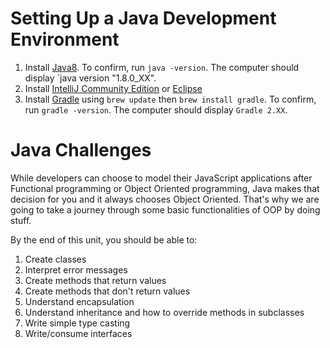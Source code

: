 # Setting Up a Java Development Environment

1. Install [Java8](http://www.oracle.com/technetwork/java/javase/downloads/jdk8-downloads-2133151.html).
To confirm, run `java -version`. The computer should display `java version "1.8.0_XX".
2. Install [IntelliJ Community Edition](http://www.jetbrains.com/idea/download/) or [Eclipse](http://www.eclipse.org/downloads/download.php?file=/technology/epp/downloads/release/luna/R/eclipse-java-luna-R-win32-x86_64.zip)
3. Install [Gradle](http://www.gradle.org/) using `brew update` then `brew install gradle`. 
To confirm, run `gradle -version`. The computer should display `Gradle 2.XX`.

# Java Challenges

While developers can choose to model their JavaScript applications after Functional programming or Object Oriented programming, Java makes that decision for you and it always chooses Object Oriented. That's why we are going to take a journey through some basic functionalities of OOP by doing stuff. 

By the end of this unit, you should be able to:

1. Create classes
2. Interpret error messages
3. Create methods that return values 
4. Create methods that don't return values
4. Understand encapsulation
5. Understand inheritance and how to override methods in subclasses
6. Write simple type casting
7. Write/consume interfaces
